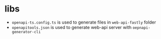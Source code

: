 # libs

- `openapi-ts.config.ts` is used to generate files in `web-api-fastly` folder
- `openapitools.json` is used to generate web-api server with `oepnapi-generator-cli`
